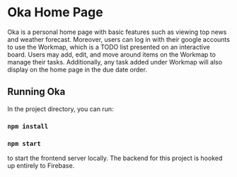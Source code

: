# Oka Home Page

Oka is a personal home page with basic features such as viewing top news and weather forecast. Moreover, users can log in with their google accounts to use the Workmap, which is a TODO list presented on an interactive board. Users may add, edit, and move around items on the Workmap to manage their tasks. Additionally, any task added under Workmap will also display on the home page in the due date order.

## Running Oka

In the project directory, you can run:

### `npm install`
### `npm start`

to start the frontend server locally. The backend for this project is hooked up entirely to Firebase.